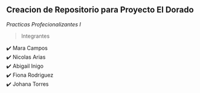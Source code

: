 ## Creacion de Repositorio para Proyecto El Dorado   
_Practicas Profecionalizantes I_

>Integrantes

:heavy_check_mark: Mara Campos  
:heavy_check_mark: Nicolas Arias  
:heavy_check_mark: Abigail Inigo  
:heavy_check_mark: Fiona Rodriguez  
:heavy_check_mark: Johana Torres  
